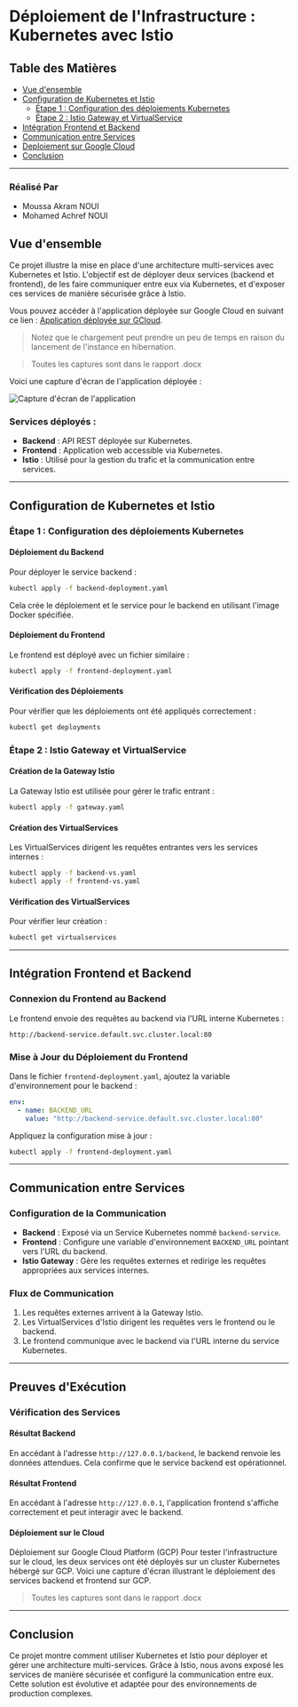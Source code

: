 # Déploiement de l'Infrastructure : Kubernetes avec Istio

## Table des Matières

- [Vue d'ensemble](#vue-densemble)
- [Configuration de Kubernetes et Istio](#configuration-de-kubernetes-et-istio)
  - [Étape 1 : Configuration des déploiements Kubernetes](#étape-1--configuration-des-déploiements-kubernetes)
  - [Étape 2 : Istio Gateway et VirtualService](#étape-2--istio-gateway-et-virtualservice)
- [Intégration Frontend et Backend](#intégration-frontend-et-backend)
- [Communication entre Services](#communication-entre-services)
- [Deploiement sur Google Cloud](#Déploiement-sur-le-Cloud)
- [Conclusion](#conclusion)

---
### Réalisé Par 
- Moussa Akram NOUI
- Mohamed Achref NOUI
## Vue d'ensemble

Ce projet illustre la mise en place d'une architecture multi-services avec Kubernetes et Istio. L'objectif est de déployer deux services (backend et frontend), de les faire communiquer entre eux via Kubernetes, et d'exposer ces services de manière sécurisée grâce à Istio.

Vous pouvez accéder à l'application déployée sur Google Cloud en suivant ce lien : [Application déployée sur GCloud](https://frontend-prog-dist-746679393655.us-central1.run.app). 

>Notez que le chargement peut prendre un peu de temps en raison du lancement de l'instance en hibernation.

> Toutes les captures sont dans le rapport .docx


Voici une capture d'écran de l'application déployée :

![Capture d'écran de l'application](./1.png)

### Services déployés :

- **Backend** : API REST déployée sur Kubernetes.
- **Frontend** : Application web accessible via Kubernetes.
- **Istio** : Utilisé pour la gestion du trafic et la communication entre services.

---

## Configuration de Kubernetes et Istio

### Étape 1 : Configuration des déploiements Kubernetes

#### Déploiement du Backend

Pour déployer le service backend :

```bash
kubectl apply -f backend-deployment.yaml
```

Cela crée le déploiement et le service pour le backend en utilisant l'image Docker spécifiée.

#### Déploiement du Frontend

Le frontend est déployé avec un fichier similaire :

```bash
kubectl apply -f frontend-deployment.yaml
```

#### Vérification des Déploiements

Pour vérifier que les déploiements ont été appliqués correctement :

```bash
kubectl get deployments
```

### Étape 2 : Istio Gateway et VirtualService

#### Création de la Gateway Istio

La Gateway Istio est utilisée pour gérer le trafic entrant :

```bash
kubectl apply -f gateway.yaml
```

#### Création des VirtualServices

Les VirtualServices dirigent les requêtes entrantes vers les services internes :

```bash
kubectl apply -f backend-vs.yaml
kubectl apply -f frontend-vs.yaml
```

#### Vérification des VirtualServices

Pour vérifier leur création :

```bash
kubectl get virtualservices
```

---

## Intégration Frontend et Backend

### Connexion du Frontend au Backend

Le frontend envoie des requêtes au backend via l'URL interne Kubernetes :

```
http://backend-service.default.svc.cluster.local:80
```

### Mise à Jour du Déploiement du Frontend

Dans le fichier `frontend-deployment.yaml`, ajoutez la variable d'environnement pour le backend :

```yaml
env:
  - name: BACKEND_URL
    value: "http://backend-service.default.svc.cluster.local:80"
```

Appliquez la configuration mise à jour :

```bash
kubectl apply -f frontend-deployment.yaml
```

---

## Communication entre Services

### Configuration de la Communication

- **Backend** : Exposé via un Service Kubernetes nommé `backend-service`.
- **Frontend** : Configure une variable d'environnement `BACKEND_URL` pointant vers l'URL du backend.
- **Istio Gateway** : Gère les requêtes externes et redirige les requêtes appropriées aux services internes.

### Flux de Communication

1. Les requêtes externes arrivent à la Gateway Istio.
2. Les VirtualServices d'Istio dirigent les requêtes vers le frontend ou le backend.
3. Le frontend communique avec le backend via l'URL interne du service Kubernetes.

---

## Preuves d'Exécution

### Vérification des Services

#### Résultat Backend

En accédant à l'adresse `http://127.0.0.1/backend`, le backend renvoie les données attendues. Cela confirme que le service backend est opérationnel.

#### Résultat Frontend

En accédant à l'adresse `http://127.0.0.1`, l'application frontend s'affiche correctement et peut interagir avec le backend.


#### Déploiement sur le Cloud
Déploiement sur Google Cloud Platform (GCP)
Pour tester l'infrastructure sur le cloud, les deux services ont été déployés sur un cluster Kubernetes hébergé sur GCP. Voici une capture d'écran illustrant le déploiement des services backend et frontend sur GCP.

> Toutes les captures sont dans le rapport .docx


---

## Conclusion

Ce projet montre comment utiliser Kubernetes et Istio pour déployer et gérer une architecture multi-services. Grâce à Istio, nous avons exposé les services de manière sécurisée et configuré la communication entre eux. Cette solution est évolutive et adaptée pour des environnements de production complexes.

